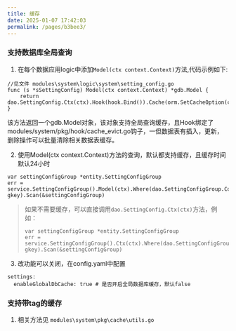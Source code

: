 ```yaml
---
title: 缓存
date: 2025-01-07 17:42:03
permalink: /pages/b3bee3/
---
```


### 支持数据库全局查询

1. 在每个数据应用logic中添加`Model(ctx context.Context)`方法,代码示例如下:
```
//见文件 modules\system\logic\system\setting_config.go
func (s *sSettingConfig) Model(ctx context.Context) *gdb.Model {
	return dao.SettingConfig.Ctx(ctx).Hook(hook.Bind()).Cache(orm.SetCacheOption(ctx))
}
```
该方法返回一个gdb.Model对象，该对象支持全局查询缓存，且Hook绑定了modules/system/pkg/hook/cache_evict.go钩子，一但数据表有插入，更新，删除操作可以批量清除相关数据表缓存。

2. 使用Model(ctx context.Context)方法的查询，默认都支持缓存，且缓存时间默认24小时
```
var settingConfigGroup *entity.SettingConfigGroup
err = service.SettingConfigGroup().Model(ctx).Where(dao.SettingConfigGroup.Columns().Code, gkey).Scan(&settingConfigGroup)
```
> 如果不需要缓存，可以直接调用`dao.SettingConfig.Ctx(ctx)`方法，例如：
> ```
> var settingConfigGroup *entity.SettingConfigGroup
> err = service.SettingConfigGroup().Ctx(ctx).Where(dao.SettingConfigGroup.Columns().Code, gkey).Scan(&settingConfigGroup)
> ```

3. 改功能可以关闭，在config.yaml中配置
```
settings:
  enableGlobalDbCache: true # 是否开启全局数据库缓存，默认false
```

### 支持带tag的缓存

1. 相关方法见 `modules\system\pkg\cache\utils.go`
